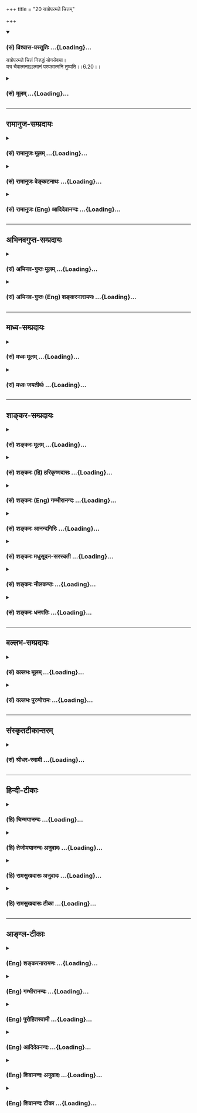 +++
title = "20 यत्रोपरमते चित्तम्"

+++
<div class="js_include" newlevelforh1="3" title="(सं) विश्वास-प्रस्तुतिः" unfilled url="/purANam/mahAbhAratam/06-bhIShma-parva/02-bhagavad-gItA-parva/saMskRtam/vishvAsa-prastutiH/06_Atma-saMyama-yogaH_a/20_yatroparamate_chi.md">
<details open><summary><h3>(सं) विश्वास-प्रस्तुतिः ...{Loading}...</h3></summary>

यत्रोपरमते चित्तं निरुद्धं योगसेवया।  
यत्र चैवात्मनाऽऽत्मानं पश्यन्नात्मनि तुष्यति।।6.20।।
</details>
</div>
<div class="js_include collapsed" newlevelforh1="3" title="(सं) मूलम्" unfilled url="/purANam/mahAbhAratam/06-bhIShma-parva/02-bhagavad-gItA-parva/saMskRtam/mUlam/06_Atma-saMyama-yogaH_a/20_yatroparamate_chi.md">
<details><summary><h3>(सं) मूलम् ...{Loading}...</h3></summary>

यत्रोपरमते चित्तं निरुद्धं योगसेवया।  
यत्र चैवात्मनाऽऽत्मानं पश्यन्नात्मनि तुष्यति।।6.20।।
</details>
</div>


_________________
## रामानुज-सम्प्रदायः
<div class="js_include collapsed" newlevelforh1="3" title="(सं) रामानुजः मूलम्" unfilled url="/purANam/mahAbhAratam/06-bhIShma-parva/02-bhagavad-gItA-parva/saMskRtam/rAmAnujaH/mUlam/06_Atma-saMyama-yogaH_a/20_yatroparamate_chi.md">
<details><summary><h3>(सं) रामानुजः मूलम् ...{Loading}...</h3></summary>

।।6.20।।**योगसेवया** हेतुना सर्वत्र **निरुद्धं चित्तं यत्र** योगे
**उपरमते** अतिशयितसुखम् इदम् एव इति रमते **यत्र च** योगे **आत्मना** मनसा
**आत्मानं पश्यन्** अन्यनिरपेक्षम् **आत्मनि एव तुष्यति।**

</details>
</div>
<div class="js_include collapsed" newlevelforh1="3" title="(सं) रामानुजः वेङ्कटनाथः" unfilled url="/purANam/mahAbhAratam/06-bhIShma-parva/02-bhagavad-gItA-parva/saMskRtam/rAmAnujaH/venkaTanAthaH/06_Atma-saMyama-yogaH_a/20_yatroparamate_chi.md">
<details><summary><h3>(सं) रामानुजः वेङ्कटनाथः ...{Loading}...</h3></summary>

  
  
।।6.20।। पुनरपि योगदशैव आदरातिरेकाय निरतिशयपुरुषार्थत्वप्रतिपादनेन
प्रपञ्च्यते यत्र इत्यादिभिः। निरुद्धं इत्यत्र
परिगृहीतत्वविनष्टत्वादिभ्रमव्युदासाय योगसेवया हेतुना सर्वत्र
निरुद्धमित्युक्तम्। सर्वतो निरुद्धमित्युक्ते प्रवृत्तस्य निवारणमात्रं
प्रतीयेतसर्वत्र इत्युक्ते तूत्तरोत्तरप्रवृत्त्यनुदयोऽपि सिध्यतीति
सप्तमीनिर्देशः। योगसेवया निरुद्धं यत्रोपरमते इत्युक्ते योगस्य
पृथगुपादानात् यच्छब्दार्थस्य योगाद्व्यतिरेकः प्रतीयेतेति
तद्व्युदासाययोगसंज्ञितम् इति वक्ष्यमाणान्वयेनयत्र योग इत्युक्तम्। यत्र
यस्मिन् काले इति परोक्तमयुक्तम् उपरितनयच्छब्दभिन्नार्थत्वप्रसङ्गात्
प्रतिनिर्देशस्थयोगशब्दानन्वयाच्चेति भावः। यत्रोपरमते इत्यत्र यतो
विच्छिद्यत इति भ्रमापाकरणायाहअतिशयितेति। यत्र सिद्धेऽन्यत उपरमत
इत्यध्याहारेण योजना न युक्ता तथा सतिनिरुद्धं इत्यनेन पुनरुक्तिश्च
स्यात्। उपसर्गाणां च नानार्थत्वादयमेवातिशयितार्थ उपपन्नः।
आसक्तिप्रतिपादनद्वारा तात्पर्येण वायमर्थः सिध्यतीति भावः। यत्र
चैवेत्येवकारस्य यथाक्रमान्वये प्रयोजनाभावात् उचितान्वयप्रदर्शनाय
आत्मन्येव तुष्यतीत्युक्तम्। अन्यनिरपेक्षमित्यवधारणतोषशब्दाभ्यां
अर्थसिद्धोक्तिः। यद्वाआत्मानं पश्यंस्तुष्यति इत्येतावतैव विवक्षितसिद्धौ
पुनरात्मनीति निर्देशः तदन्यव्युदासार्थ इत्यभिप्रायः। आत्मनि
परमात्मानमिति योजना तु जीवयोगविषयत्वादिहासङ्गता।
अतीन्द्रियमित्युक्तत्वात् परिशेषात् औचित्याच्चबुद्धिग्राह्यम् इत्यत्र
बुद्धिं विशिनष्टि आत्मबुद्ध्येकेति। आत्यन्तिकं
पुनर्दुःखसम्भेदरहितमित्यर्थः। यदेवंविधं सुखं तद्यत्र वेत्तीत्यन्वयः।
यद्वा यत्तदिति पिण्डितं प्रसिद्ध्यतिशयार्थं तदित्येवार्थः। केचित्तु
यत्तच्छब्दान्वयप्रकारमजानन्तःसुखमात्यन्तिकं यत्र इति पठन्तिवेत्ति यत्र
इति यत्रशब्दः पूर्वोत्तरवाक्यसाधारणतया मध्ये प्रयुक्तः।
वेत्तीत्यस्यापवर्गदशानुभाव्यसुखप्रतिसन्धानपरत्वव्युदासाय
योगरूपापारोक्ष्याभिप्रायेणअनुभवतीत्युक्तम्। आत्मनि तुष्यति इति
पूर्वमितरसुखनिरपेक्षत्वपरम्। सुखमात्यन्तिकम् इत्यादिकं
तुस्वरूपसुखानुभवपरमित्यपौनरुक्त्यम्। सुखातिरेकेणेति उक्त एवाचलनहेतुरुचित
इति भावः। प्रामाणिकार्थान्न चलतीति वा सम्यक् चलतीति वा निर्वहणं मन्दम्।
योगदशायां च सुखातिरेकेण स्वरसतस्तदवस्थयैव
चिरतरावस्थानाभिधानमुचितमपेक्षितं चेत्यभिप्रायेणतत्त्वतः
इत्यस्यतद्भावादिति प्रतिपदमुक्तम्। इतरविषयनिरोधनैरपेक्ष्येयत्र इति
श्लोकेनोक्ते। तत आत्मस्वरूपसुखानुभवस्तस्य स्वरसवाहितया दुर्विच्छेदत्वं
चसुखम् इति श्लोकेनाभिहिते। अथयं लब्ध्वा इति श्लोकेन योगविरतिकालेष्वपि
तस्यैवाभिलाषपदत्वाद्बाह्यसुखाभिलाषेण दुःखेन चानास्कन्दनमुच्यत इति
विभागज्ञापनाभिप्रायेणयोगाद्विरत इत्यादिकमुक्तम्। योगदशायां तु
लाभान्तरप्रतिसन्धानमेव नास्तीति भावः। गुरुणापि
इत्युक्तगौरवव्यञ्जनायगुणवत्पुत्रवियोगादिनेत्युक्तम्। पुत्रजन्मविपत्तिभ्यां
न परं सुखदुःखयोः इति ह्याहुः। न विचाल्यते योगप्रतिकूलमवसादं न
गच्छतीत्यर्थः। दुःखसंयोगस्य वियोगस्तस्यासम्बन्धः अभाव इत्यर्थः। स च
भावान्तरमिति ज्ञापनायाह दुःखसंयोगप्रत्यनीकाकारमिति। दुःखसंयोगस्य वियोगो
यत्रेति व्यधिकरणबहुव्रीहौ फलितोक्तिरियम्। अथवा वियोगशब्दोऽत्र
वियुज्यतेऽनेनेति करणार्थघञन्तो वियोगहेतुपर इति भावः। निर्विण्णचेतसेति
पदच्छेदे संसारे तापत्रयेष्वेवेत्यध्याहारः स्यात् तत्तु सप्रयोजने
योजनान्तरे सम्भवति न युक्तम् तस्मादनिर्निण्णचेतसेति पदच्छेदः।
निश्चयशब्दोऽपि तेनैव हेतुसमर्पणेनान्वितः न तुयोक्तव्यः इत्यनेन
निरर्थकान्वयप्रसङ्गात्। अनिर्विण्णत्वहेतुश्च निश्चयः
पूर्वोक्तनिरतिशयपुरुषार्थत्वेनैव स्यात् तदेतदखिलमभिसन्धायाह स
एवमिति। एवंरूपो निरतिशयपुरुषार्थरूप इत्यर्थः। योक्तव्यः इत्युक्तत्वात्
आरम्भोपकारकत्वद्योतनायआरम्भदशायामित्युक्तम्। मनसा क्लिश्यमानस्तु समाधानं
च कामयेत्। अनिर्वेदं मुनिर्गच्छन् कुर्यादेवात्मनो हितम्। इति
ह्युच्यते।। अतो विरक्त्युपयुक्तो निर्वेदोऽन्यः अयं त्वन्यादृश
इतिहृष्टचेतसेत्युक्तम्। योक्तव्यः कर्तव्य इत्यर्थः।

</details>
</div>
<div class="js_include collapsed" newlevelforh1="3" title="(सं) रामानुजः (Eng) आदिदेवानन्दः" unfilled url="/purANam/mahAbhAratam/06-bhIShma-parva/02-bhagavad-gItA-parva/saMskRtam/rAmAnujaH/english/AdidevAnandaH/06_Atma-saMyama-yogaH_a/20_yatroparamate_chi.md">
<details><summary><h3>(सं) रामानुजः (Eng) आदिदेवानन्दः ...{Loading}...</h3></summary>

6.20 - 6.23 Where, through the practice of Yoga, the mind, which is
subdued everywhere by such practice, 'rejoices', i.e., rejoices in
surpassing felicity; and where, perceiving through Yoga 'the self
(Atman)' by 'the mind (Atman)' one is delighted by the self and
indifferent to all other objects; and where, through Yoga, one 'knows',
i.e., experiences that infinite happiness which can be grasped only by
the 'intellect' contemplating on the self, but is beyond the grasp of
the senses; where, remaining in that Yoga, one does not 'swerve from
that state,' because of the overwhelming happiness that state confers;
having gained which, he desires for it alone, even when he is awakened
from Yoga, and does not hold anything else as a gain; where one is not
moved even by 'the heaviest sorrow' caused by any berevaement like that
of a virtuous son - let him know that disunion from all union with pain,
i.e., which forms the opposite of union with pain, is called by the term
Yoga. This Yoga must be practised with the determination of its nature
as such from the beginning with a mind free from despondency, i.e., with
zestful exaltation.

</details>
</div>


_________________
## अभिनवगुप्त-सम्प्रदायः
<div class="js_include collapsed" newlevelforh1="3" title="(सं) अभिनव-गुप्तः मूलम्" unfilled url="/purANam/mahAbhAratam/06-bhIShma-parva/02-bhagavad-gItA-parva/saMskRtam/abhinava-guptaH/mUlam/06_Atma-saMyama-yogaH_a/20_yatroparamate_chi.md">
<details><summary><h3>(सं) अभिनव-गुप्तः मूलम् ...{Loading}...</h3></summary>

।।6.20 6.23।। इदानीं तस्य स्वस्वभावस्य ब्रह्मणो बहुतरविशेषणद्वारेण
स्वरूपं निरूप्यते यः तीर्थान्तरकल्पितेभ्यश्च रूपेभ्यो व्यतिरेकः
यत्रेत्यादि अनिर्विण्णचेतसा इत्यन्तम्। यत्र मनो निरुद्धम् उपरमते
स्वयमेव। आत्यन्तिकं विषयकृतकालुष्याभावात् सुखं यत्र वेत्ति। अपरो लाभो
धनदारपुत्रादीनां संनियोगलब्धश्च योगः अन्यत्र सुखधीर्निवर्तते च इति
वस्तुस्वभावोऽयमित्यर्थः। न विचाल्यते विशेषेण न चाल्यते अपि तु
संस्कारमात्रेणैवास्यप्रथमक्षणमात्रमेव चलनं कारुण्यादिवशात् न तु मूढतया
विनष्टो बताहम्। किं मया प्रतिपत्तव्यम् इत्यादि। दुःखसंयोगस्य वियोगो यतः
स च निश्चयेन आस्तिकताजनितया श्रद्धया सर्वथा योक्तव्यः अभ्यसनीयः।
अनिर्विण्णम् उपेयप्राप्तौ दृढतरं संसारं दुःखबहुलम् प्रति निर्विण्णं वा
+++(S N omit वा)+++ चेतो यस्य।

</details>
</div>
<div class="js_include collapsed" newlevelforh1="3" title="(सं) अभिनव-गुप्तः (Eng) शङ्करनारायणः" unfilled url="/purANam/mahAbhAratam/06-bhIShma-parva/02-bhagavad-gItA-parva/saMskRtam/abhinava-guptaH/english/shankaranArAyaNaH/06_Atma-saMyama-yogaH_a/20_yatroparamate_chi.md">
<details><summary><h3>(सं) अभिनव-गुप्तः (Eng) शङ्करनारायणः ...{Loading}...</h3></summary>

6.20 See Comment under 6.23

</details>
</div>


_________________
## माध्व-सम्प्रदायः
<div class="js_include collapsed" newlevelforh1="3" title="(सं) मध्वः मूलम्" unfilled url="/purANam/mahAbhAratam/06-bhIShma-parva/02-bhagavad-gItA-parva/saMskRtam/madhvaH/mUlam/06_Atma-saMyama-yogaH_a/20_yatroparamate_chi.md">
<details><summary><h3>(सं) मध्वः मूलम् ...{Loading}...</h3></summary>

।।6.20।। आत्मना मनसा आत्मनि देहे आत्मानं भगवन्तं पश्यन्।

</details>
</div>
<div class="js_include collapsed" newlevelforh1="3" title="(सं) मध्वः जयतीर्थः" unfilled url="/purANam/mahAbhAratam/06-bhIShma-parva/02-bhagavad-gItA-parva/saMskRtam/madhvaH/jayatIrthaH/06_Atma-saMyama-yogaH_a/20_yatroparamate_chi.md">
<details><summary><h3>(सं) मध्वः जयतीर्थः ...{Loading}...</h3></summary>

।।6.20।। यत्र चैवात्मना इत्यत्र पदत्रयं व्याख्याति **आत्मने**ति।
अन्वयापेक्षया व्युत्क्रमः। पश्यन्निति स्थानविवेकार्थमुक्तम्।

</details>
</div>


_________________
## शाङ्कर-सम्प्रदायः
<div class="js_include collapsed" newlevelforh1="3" title="(सं) शङ्करः मूलम्" unfilled url="/purANam/mahAbhAratam/06-bhIShma-parva/02-bhagavad-gItA-parva/saMskRtam/shankaraH/mUlam/06_Atma-saMyama-yogaH_a/20_yatroparamate_chi.md">
<details><summary><h3>(सं) शङ्करः मूलम् ...{Loading}...</h3></summary>

।।6.20।। **यत्र** यस्मिन् काले **उपरमते चित्तम्** उपरतिं गच्छति
**निरुद्धं** सर्वतो निवारितप्रचारं **योगसेवया** योगानुष्ठानेन **यत्र
चैव** यस्मिंश्च काले **आत्मना** समाधिपरिशुद्धेन अन्तःकरणेन **आत्मानं**
परं चैतन्यं ज्योतिःस्वरूपं **पश्यन्** उपलभमानः स्वे एव **आत्मनि
तुष्यति** तुष्टिं भजते।। किञ्च

</details>
</div>
<div class="js_include collapsed" newlevelforh1="3" title="(सं) शङ्करः (हि) हरिकृष्णदासः" unfilled url="/purANam/mahAbhAratam/06-bhIShma-parva/02-bhagavad-gItA-parva/saMskRtam/shankaraH/hindI/harikRShNadAsaH/06_Atma-saMyama-yogaH_a/20_yatroparamate_chi.md">
<details><summary><h3>(सं) शङ्करः (हि) हरिकृष्णदासः ...{Loading}...</h3></summary>

।।6.20।। इस प्रकार योगाभ्यासके बलसे वायुरहित स्थानमें रखे हुए दीपककी
भाँति एकाग्र किया हुआ योगसाधनसे निरुद्ध किया हुआ सब ओरसे चञ्चलतारहित
किया हुआ चित्त जिस समय उपरत होता है उपरतिको प्राप्त होता है। तथा जिस
कालमें समाधिद्वारा अति निर्मल ( स्वच्छ ) हुए अन्तःकरणसे परम चैतन्य
ज्योतिःस्वरूप आत्माका साक्षात् करता हुआ वह अपने आपमें ही संतुष्ट हो जाता
है तृप्ति लाभ कर लेता है।

</details>
</div>
<div class="js_include collapsed" newlevelforh1="3" title="(सं) शङ्करः (Eng) गम्भीरानन्दः" unfilled url="/purANam/mahAbhAratam/06-bhIShma-parva/02-bhagavad-gItA-parva/saMskRtam/shankaraH/english/gambhIrAnandaH/06_Atma-saMyama-yogaH_a/20_yatroparamate_chi.md">
<details><summary><h3>(सं) शङ्करः (Eng) गम्भीरानन्दः ...{Loading}...</h3></summary>

6.20 Yatra, at the time when; cittam, the mind; niruddham, restrained,
entirely prevented from wandering; uparamate, gets withdrawn;
yoga-sevaya, through the practice of Yoga; ca, and; yatra eva, just
when, at the very moment when; pasyan, by seeing, by experiencing;
atmanam, the Self, which by nature is the supreme light of
Consciousness; atmana, by the self, by the mind purified by
concentration; tusyati, one remains contented, gets delighted; atmani
eva, in one's own Self alone-. \[Samadhi is of two kinds, Samprajnata
and Asamprajnata. The concentration called right knowledge (Samprajnata)
is that which is followed by reasoning, discrimination, blisss and
unqualified egoism. Asamprajnata is that which is attained by the
constant practice of cessation of all mental activity, in which the
citta retains only the unmanifested impressions.-Cf. C. W., Vol. I,
1962, pp. 210, 212. According to A.G. the verses upto 6.20 state in a
general way the characteristics of samadhi. From the present verse to
the 25th, Asamprajnata-samadhi is introduced and defined.-Tr.\] Besides,

</details>
</div>
<div class="js_include collapsed" newlevelforh1="3" title="(सं) शङ्करः आनन्दगिरिः" unfilled url="/purANam/mahAbhAratam/06-bhIShma-parva/02-bhagavad-gItA-parva/saMskRtam/shankaraH/AnandagiriH/06_Atma-saMyama-yogaH_a/20_yatroparamate_chi.md">
<details><summary><h3>(सं) शङ्करः आनन्दगिरिः ...{Loading}...</h3></summary>

।।6.20।। द्विविधः समाधिः संप्रज्ञातोऽसंप्रज्ञातश्च
ध्येयैकाकारसत्त्ववृत्तिर्भेदेन कथंचिज्ज्ञायमाना संप्रज्ञातः समाधिः कथमपि
पृथगज्ञायमाना सैव सत्त्ववृत्तिरसंप्रज्ञातः समाधिः तत्र सामान्येन
समाधिलक्षणमभिधायासंप्रज्ञातस्य समाधेरधुना लक्षणं विवक्षन्नाह **एवमिति।**
काले समाध्युपलक्षिते। एवकारस्तुष्यतीत्यनेन संबध्यते। चकारस्य संबन्धमाह
**यस्मिंश्चेति।** कालस्तु पूर्ववत्। कर्मकारकत्वेन निर्दिष्टमात्मानं
तत्पदार्थत्वेन व्याचष्टे **परमिति।** आत्मनीत्यस्य त्वंपदार्थविषयत्वमाह
**स्व एवेति।** परमात्मानं प्रतीच्येव
तद्भावेनापरोक्षीकुर्वन्नतुष्टिहेत्वभावात्तुष्यत्येवेत्यर्थः। तस्मिन्काले
योगसिद्धिर्भवतीति शेषः।

</details>
</div>
<div class="js_include collapsed" newlevelforh1="3" title="(सं) शङ्करः मधुसूदन-सरस्वती" unfilled url="/purANam/mahAbhAratam/06-bhIShma-parva/02-bhagavad-gItA-parva/saMskRtam/shankaraH/madhusUdana-sarasvatI/06_Atma-saMyama-yogaH_a/20_yatroparamate_chi.md">
<details><summary><h3>(सं) शङ्करः मधुसूदन-सरस्वती ...{Loading}...</h3></summary>

।।6.20।। एवं सामान्येन समाधिमुक्त्वा निरोधसमाधिं विस्तरेण विवरीतुमारभते
यत्र यस्मिन्परिणामविशेषे योगसेवया योगाभ्यासपाटवेन जाते सति चित्तं
निरुद्धमेकविषयकवृत्तिप्रवाहरूपामेकाग्रतां त्यक्त्वा
निरिन्धनाग्निवदुपशाम्यन्निर्वृत्तिकतया सर्ववृत्तिनिरोधरूपेण परिणतं भवति
यत्र यस्मिंश्च परिणामे सति आत्मना
रजस्तमोऽनभिभूतशुद्धसत्त्वमात्रेणान्तःकरणेनात्मानं प्रत्यक्चैतन्यं
परमात्माभिन्नं सच्चिदानन्दघनमनन्तद्वितीयं पश्यन् वेदान्तप्रमाणजया
वृत्त्या साक्षात्कुर्वन्नात्मन्येव परमानन्दघने तुष्यति न
देहेन्द्रियसंघाते न वा तद्भोग्येऽन्यत्र। परमात्मदर्शने
सत्यतुष्टिहेत्वभावात्तुष्यत्येवेति वा। तमन्तःकरणपरिणामं
सर्वचित्तवृत्तिनिरोधरूपं योगं विद्यादिति परेणान्वयः। यत्र काल इति तु
व्याख्यानमसाधु तच्छब्दानन्वयात्।

</details>
</div>
<div class="js_include collapsed" newlevelforh1="3" title="(सं) शङ्करः नीलकण्ठः" unfilled url="/purANam/mahAbhAratam/06-bhIShma-parva/02-bhagavad-gItA-parva/saMskRtam/shankaraH/nIlakaNThaH/06_Atma-saMyama-yogaH_a/20_yatroparamate_chi.md">
<details><summary><h3>(सं) शङ्करः नीलकण्ठः ...{Loading}...</h3></summary>

।।6.20।।**यत्रेति।** एवं चित्तमेकाग्रीभूतं सत् योगसेवया निरुद्धं यत्र
यस्यामवस्थायामुपरमते विलीनं भवति यत्र वा आत्मना चित्तेनात्मानं
निर्विकल्पं पश्यन्नात्मनि तुष्यति न बाह्यार्थे तुष्टिं भजते।

</details>
</div>
<div class="js_include collapsed" newlevelforh1="3" title="(सं) शङ्करः धनपतिः" unfilled url="/purANam/mahAbhAratam/06-bhIShma-parva/02-bhagavad-gItA-parva/saMskRtam/shankaraH/dhanapatiH/06_Atma-saMyama-yogaH_a/20_yatroparamate_chi.md">
<details><summary><h3>(सं) शङ्करः धनपतिः ...{Loading}...</h3></summary>

।।6.20।। द्विविधः समाधिः संप्रज्ञातोऽसंप्रज्ञातश्चेति। तत्र
ध्येयैकाकारसत्त्ववृत्तिर्भेदेन कथंचिज्ज्ञायमाना आद्यः। कथमपि
पृथगज्ञायमाना सैव सत्त्ववृत्तिर्द्वितीयः। तत्राद्यं प्रदर्श्य इदानीं
द्वितीयस्य लक्षणं विवक्षन्नाह यत्रेति। निरुद्धं सर्वतो निवारितप्रचारं
यत्र चैव यस्मिंश्च काले आत्मना समाधिपरिशुद्धेनान्तःकरणेनात्मानं परं
तत्पदार्थ ज्योतिःस्वरुपं पश्यन्नुपलभमाः त्वंपदार्थ आत्मन्येव तुष्यति
परमात्मानं प्रत्यक्चैतन्यएव तद्भावेनापरोक्षीकुर्वन्
अतुष्टिनिदानाभावात्तुष्टिं लभत एवेत्यर्थः।

</details>
</div>


_________________
## वल्लभ-सम्प्रदायः
<div class="js_include collapsed" newlevelforh1="3" title="(सं) वल्लभः मूलम्" unfilled url="/purANam/mahAbhAratam/06-bhIShma-parva/02-bhagavad-gItA-parva/saMskRtam/vallabhaH/mUlam/06_Atma-saMyama-yogaH_a/20_yatroparamate_chi.md">
<details><summary><h3>(सं) वल्लभः मूलम् ...{Loading}...</h3></summary>

।।6.20।। तमेव योगं स्वरूपतः फलतश्च लक्षयति यत्रेति सार्धैस्त्रिभिः। यत्र
यस्मिन् काले योगतन्त्रसेवया निरुद्धं चित्तमुपरमते सर्वत इति
स्वरूपलक्षणमुक्तम्। तथाच पातञ्जलसूत्रम् 1।2योगश्चित्तवृत्तिनिरोधः इति।

</details>
</div>
<div class="js_include collapsed" newlevelforh1="3" title="(सं) वल्लभः पुरुषोत्तमः" unfilled url="/purANam/mahAbhAratam/06-bhIShma-parva/02-bhagavad-gItA-parva/saMskRtam/vallabhaH/puruShottamaH/06_Atma-saMyama-yogaH_a/20_yatroparamate_chi.md">
<details><summary><h3>(सं) वल्लभः पुरुषोत्तमः ...{Loading}...</h3></summary>

  
  
।।6.20।। यस्मिन् योगे मनश्चञ्चलं न भवति स कीदृशो योगः इत्यपेक्षायामाह
यत्रेति सार्धैस्त्रिभिः। यत्र यस्यामवस्थायां योगसेवया
भावात्मकसंयोगरूपभगवत्सेवया स्वभोगादिभ्यो निरुद्धं चित्तमुपरमते
संयोगावस्थाभावरूपसमीपे रमते। यत्र चावस्थाविशेषे विविधभावस्फूर्तावात्मना
भावरूपेणाऽऽत्मानं भावरूपं पश्यन् आत्मन्येव भावरूप एव तुष्यतितं
योगसंज्ञितं विद्यात् इति तुर्ये 23 श्लोकत्रयस्याऽन्वयः।  
  

</details>
</div>


_________________
## संस्कृतटीकान्तरम्
<div class="js_include collapsed" newlevelforh1="3" title="(सं) श्रीधर-स्वामी" unfilled url="/purANam/mahAbhAratam/06-bhIShma-parva/02-bhagavad-gItA-parva/saMskRtam/shrIdhara-svAmI/06_Atma-saMyama-yogaH_a/20_yatroparamate_chi.md">
<details><summary><h3>(सं) श्रीधर-स्वामी ...{Loading}...</h3></summary>

।।6.20।। यं संन्यासमिति प्राहुर्योगं तं विद्धि पाण्डवेत्यादौ कर्मैव
योगशब्देनोक्तं नात्यश्नतस्तु योगोस्तीत्यादौ तु समाधिर्योगशब्देनोक्तः।
तत्र मुख्यो योगः क इत्यपेक्षायां समाधिमेव स्वरूपतः फलतश्च लक्षयन्स एव
मुख्यो योग इत्याह **यत्रेति सार्धैस्त्रिभिः।** यत्र यस्मिन्नवस्थाविशेषे
योगाभ्यासेन निरुद्धं चित्तमुपरतं भवतीति योगस्य स्वरूपलक्षणमुक्तम्। तथाच
पातञ्जलं सूत्रम्योगश्चित्तवृत्तिनिरोधः इति। इष्टप्राप्तिलक्षणेन फलेन
तमेव लक्षयति। यत्र च यस्मिन्नवस्थाविशेषे आत्मना शुद्धेन मनसात्मानमेव
पश्यति नतु देहादि पश्यंश्चात्मन्येव तुष्यति नतु विषयेषु। यत्रेत्यादीनां
यच्छब्दानां तं योगसंज्ञितं विद्यादिति चतुर्थेनान्वयः।

</details>
</div>


_________________
## हिन्दी-टीकाः
<div class="js_include collapsed" newlevelforh1="3" title="(हि) चिन्मयानन्दः" unfilled url="/purANam/mahAbhAratam/06-bhIShma-parva/02-bhagavad-gItA-parva/hindI/chinmayAnandaH/06_Atma-saMyama-yogaH_a/20_yatroparamate_chi.md">
<details><summary><h3>(हि) चिन्मयानन्दः ...{Loading}...</h3></summary>

।।6.20।। No commentary.

</details>
</div>
<div class="js_include collapsed" newlevelforh1="3" title="(हि) तेजोमयानन्दः अनुवादः" unfilled url="/purANam/mahAbhAratam/06-bhIShma-parva/02-bhagavad-gItA-parva/hindI/tejomayAnandaH/anuvAdaH/06_Atma-saMyama-yogaH_a/20_yatroparamate_chi.md">
<details><summary><h3>(हि) तेजोमयानन्दः अनुवादः ...{Loading}...</h3></summary>

।।6.20।। योगका सेवन करनेसे जिस अवस्थामें निरुध्द चित्त उपराम हो जाता है
तथा जिस अवस्थामें स्वयं अपने-आपमें अपने-आपको देखता हुआ अपने-आपमें
सन्तुष्ट हो जाता है।।

</details>
</div>
<div class="js_include collapsed" newlevelforh1="3" title="(हि) रामसुखदासः अनुवादः" unfilled url="/purANam/mahAbhAratam/06-bhIShma-parva/02-bhagavad-gItA-parva/hindI/rAmasukhadAsaH/anuvAdaH/06_Atma-saMyama-yogaH_a/20_yatroparamate_chi.md">
<details><summary><h3>(हि) रामसुखदासः अनुवादः ...{Loading}...</h3></summary>

।।6.20।। योगका सेवन करनेसे जिस अवस्थामें निरुद्ध चित्त उपराम हो जाता है
तथा जिस अवस्थामें स्वयं अपने-आप से अपने-आपको देखता हुआ अपने-आपमें ही
सन्तुष्ट हो जाता है।

</details>
</div>
<div class="js_include collapsed" newlevelforh1="3" title="(हि) रामसुखदासः टीका" unfilled url="/purANam/mahAbhAratam/06-bhIShma-parva/02-bhagavad-gItA-parva/hindI/rAmasukhadAsaH/TIkA/06_Atma-saMyama-yogaH_a/20_yatroparamate_chi.md">
<details><summary><h3>(हि) रामसुखदासः टीका ...{Loading}...</h3></summary>

।।6.20।।***व्याख्या--*'यत्रोपरमते चित्तं ৷৷. पश्यन्नात्मनि
तुष्यति'--**ध्यानयोगमें पहले 'मनको केवल स्वरूपमें ही लगाना है' यह धारणा
होती है। ऐसी धारणा होनेके बाद स्वरूपके सिवाय दूसरी कोई वृत्ति पैदा हो भी
जाय, तो उसकी उपेक्षा करके उसे हटा देने और चित्तको केवल स्वरूपमें ही
लगानेसे जब मनका प्रवाह केवल स्वरूपमें ही लग जाता है, तब उसको ध्यान कहते
हैं। ध्यानके समय ध्याता, ध्यान और ध्येय--यह त्रिपुटी रहती है अर्थात्
साधक ध्यानके समय अपनेको ध्याता (ध्यान करनेवाला) मानता है, स्वरूपमें
तद्रूप होनेवाली वृत्तिको ध्यान मानता है और साध्यरूप स्वरूपको ध्येय मानता
है। तात्पर्य है कि जबतक इन तीनोंका अलग-अलग ज्ञान रहता है, तबतक वह
'ध्यान' कहलाता है। ध्यानमें ध्येयकी मुख्यता होनेके कारण साधक पहले
अपनेमें ध्यातापना भूल जाता है। फिर ध्यानकी वृत्ति भी भूल जाता है।
अन्तमें केवल ध्येय ही जाग्रत् रहता है। इसको 'समाधि' कहते हैं। यह
'संप्रज्ञातसमाधि' है जो चित्तकी एकाग्र अवस्थामें होती है। इस समाधिके
दीर्घकालके अभ्याससे फिर 'असंप्रज्ञात-समाधि' होती है। इन दोनों
समाधियोंमें भेद यह है कि जबतक ध्येय, ध्येयका नाम और नाम-नामीका
सम्बन्ध--ये तीनों चीजें रहती हैं, तबतक वह 'संप्रज्ञात-समाधि' होती है।
इसीको चित्तकी 'एकाग्र' अवस्था कहते हैं। परन्तु जब नामकी स्मृति न रहकर
केवल नामी (ध्येय) रह जाता है, तब वह 'असंप्रज्ञात-समाधि' होती है। इसीको
चित्तकी 'निरुद्ध' अवस्था कहते हैं। निरुद्ध अवस्थाकी समाधि दो तरहकी होती
है--सबीज और निर्बीज। जिसमें संसारकी सूक्ष्म वासना रहती है, वह 'सबीज
समाधि' कहलाती है। सूक्ष्म वासनाके कारण सबीज समाधिमें सिद्धियाँ प्रकट हो
जाती हैं। ये सिद्धियाँ सांसारिक दृष्टिसे तो ऐश्वर्य हैं, पर पारमार्थिक
दृष्टिसे (चेतन-तत्त्वकी प्राप्तिमें) विघ्न हैं। ध्यानयोगी जब इन
सिद्धियोंको निस्तत्त्व समझकर इनसे उपराम हो जाता है, तब उसकी 'निर्बीज
समाधि' होती है, जिसका यहाँ (इस श्लोकमें)

</details>
</div>


_________________
## आङ्ग्ल-टीकाः
<div class="js_include collapsed" newlevelforh1="3" title="(Eng) शङ्करनारायणः" unfilled url="/purANam/mahAbhAratam/06-bhIShma-parva/02-bhagavad-gItA-parva/english/shankaranArAyaNaH/06_Atma-saMyama-yogaH_a/20_yatroparamate_chi.md">
<details><summary><h3>(Eng) शङ्करनारायणः ...{Loading}...</h3></summary>

6.20. Where the mind, well-restrained through Yoga-practice, remains
iet; again where, observing, by the self, nothing but the Self, he
(Yogi) is satisfied in the Self;

</details>
</div>
<div class="js_include collapsed" newlevelforh1="3" title="(Eng) गम्भीरानन्दः" unfilled url="/purANam/mahAbhAratam/06-bhIShma-parva/02-bhagavad-gItA-parva/english/gambhIrAnandaH/06_Atma-saMyama-yogaH_a/20_yatroparamate_chi.md">
<details><summary><h3>(Eng) गम्भीरानन्दः ...{Loading}...</h3></summary>

6.20 At the time when the mind restrained through the practice of Yoga
gets withdrawn, and just when by seeing the Self by the self one remains
contented in the Self alone \[A.G. construes the word eva (certainly)
with tusyati (remains contented).-Tr.\];

</details>
</div>
<div class="js_include collapsed" newlevelforh1="3" title="(Eng) पुरोहितस्वामी" unfilled url="/purANam/mahAbhAratam/06-bhIShma-parva/02-bhagavad-gItA-parva/english/purohitasvAmI/06_Atma-saMyama-yogaH_a/20_yatroparamate_chi.md">
<details><summary><h3>(Eng) पुरोहितस्वामी ...{Loading}...</h3></summary>

6.20 There, where the whole nature is seen in the light of the Self,
where the man abides within his Self and is satisfied there, its
functions restrained by its union with the Divine, the mind finds rest.

</details>
</div>
<div class="js_include collapsed" newlevelforh1="3" title="(Eng) आदिदेवनन्दः" unfilled url="/purANam/mahAbhAratam/06-bhIShma-parva/02-bhagavad-gItA-parva/english/AdidevanandaH/06_Atma-saMyama-yogaH_a/20_yatroparamate_chi.md">
<details><summary><h3>(Eng) आदिदेवनन्दः ...{Loading}...</h3></summary>

6.20 Where the mind, controlled by the practice of Yoga, rests and where
seeing the self by the self one is delighted by the self only;

</details>
</div>
<div class="js_include collapsed" newlevelforh1="3" title="(Eng) शिवानन्दः अनुवादः" unfilled url="/purANam/mahAbhAratam/06-bhIShma-parva/02-bhagavad-gItA-parva/english/shivAnandaH/anuvAdaH/06_Atma-saMyama-yogaH_a/20_yatroparamate_chi.md">
<details><summary><h3>(Eng) शिवानन्दः अनुवादः ...{Loading}...</h3></summary>

6.20 When the mind, restrained by the practice of Yoga attains to
quietude and when seeing the Self by the self, he is satisfied in his
own Self.

</details>
</div>
<div class="js_include collapsed" newlevelforh1="3" title="(Eng) शिवानन्दः टीका" unfilled url="/purANam/mahAbhAratam/06-bhIShma-parva/02-bhagavad-gItA-parva/english/shivAnandaH/TIkA/06_Atma-saMyama-yogaH_a/20_yatroparamate_chi.md">
<details><summary><h3>(Eng) शिवानन्दः टीका ...{Loading}...</h3></summary>

6.20 यत्र where; उपरमते attains ietude; चित्तम् mind; निरुद्धम्
restrained; योगसेवया by the practice of Yoga; यत्र where; च and; एव
only; आत्मना by the Self; आत्मानम् the Self; पश्यन् seeing; आत्मनि in
the Self; तुष्यति is satisfied.Commentary The verses 20; 21; 22 and 23
must be taken together.When the mind is completely withdrawn from the
objects of the senses; supreme peace reigns within the heart. When the
mind becomes ite steady by constant and protracted practice of
concentration the Yogi beholds the Supreme Self by the mind which is
rendered pure and onepointed and attains to supreme satisfaction in the
Self within.

</details>
</div>
